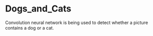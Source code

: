 # Dogs_and_Cats
Convolution neural network is being used to detect whether a picture contains a dog or a cat.
